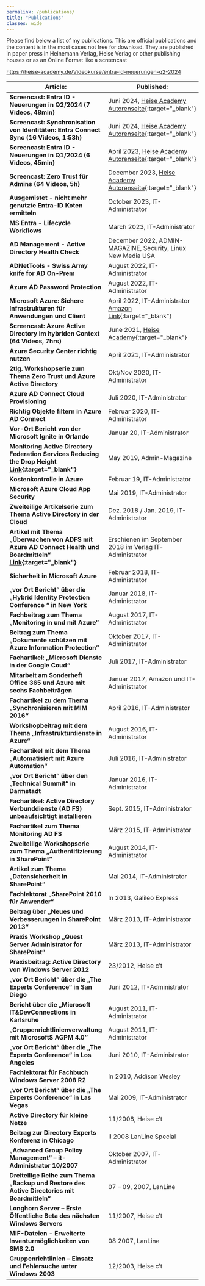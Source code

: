 ```yaml
---
permalink: /publications/
title: "Publications"
classes: wide
---
```


Please find below a list of my publications. This are official publications and the content is in the most cases not free for download. They are published in paper press in Heinemann Verlag, Heise Verlag or other publishing houses or as an Online Format like a screencast

https://heise-academy.de/Videokurse/entra-id-neuerungen-q2-2024

| Article:                                                     | Published:                                               |
| ------------------------------------------------------------ | --------------------------------------------------------- |
| **Screencast: Entra ID - Neuerungen in Q2/2024 (7 Videos, 48min)**                     | Juni 2024, [Heise Academy Autorenseite](https://heise-academy.de/Videokurse/synchronisation-von-identitaten-entra-connect-sync){:target="_blank"}                              |
| **Screencast: Synchronisation von Identitäten: Entra Connect Sync (16 Videos, 1:53h)**                     | Juni 2024, [Heise Academy Autorenseite](https://heise-academy.de/Videokurse/synchronisation-von-identitaten-entra-connect-sync){:target="_blank"}                              |
| **Screencast: Entra ID - Neuerungen in Q1/2024 (6 Videos, 45min)**                     | April 2023, [Heise Academy Autorenseite](https://heise-academy.de/experten/klaus-bierschenk){:target="_blank"}                              |
|**Screencast: Zero Trust für Admins (64 Videos, 5h)**                     | December 2023, [Heise Academy Autorenseite](https://heise-academy.de/experten/klaus-bierschenk){:target="_blank"}                              |
| **Ausgemistet - nicht mehr genutzte Entra-ID Koten ermitteln**                     | October 2023, IT-Administrator                              |
| **MS Entra - Lifecycle Workflows**                     | March 2023, IT-Administrator                              |
| **AD Management - Active Directory Health Check**                     | December 2022, ADMIN-MAGAZINE, Security, Linux New Media USA                                    |
| **ADNetTools - Swiss Army knife for AD On-Prem**                     | August 2022, IT-Administrator                                    |
| **Azure AD Password Protection**                     | August 2022, IT-Administrator                              |
| **Microsoft Azure: Sichere Infrastrukturen für Anwendungen und Client**                     | April 2022, IT-Administrator [Amazon Link](https://www.amazon.de/Microsoft-Azure-Infrastrukturen-Anwendungen-Administrator/dp/3941034324/ref=sr_1_1?__mk_de_DE=%C3%85M%C3%85%C5%BD%C3%95%C3%91&crid=LR7KO8IM458I&keywords=bierschenk+klaus&qid=1656341988&sprefix=bierschenk+klaus%2Caps%2C55&sr=8-1){:target="_blank"}                              |
| **Screencast: Azure Active Directory im hybriden Context (64 Videos, 7hrs)** | June 2021, [Heise Academy](https://heise-academy.de){:target="_blank"}
| **Azure Security Center richtig nutzen**                     | April 2021, IT-Administrator                              |
| **2tlg. Workshopserie  zum Thema Zero Trust und Azure Active Directory** | Okt/Nov 2020, IT-Administrator                            |
| **Azure AD  Connect Cloud Provisioning**                     | Juli 2020, IT-Administrator                               |
| **Richtig  Objekte filtern in Azure AD Connect**             | Februar 2020, IT-Administrator                            |
| **Vor-Ort Bericht von der Microsoft Ignite in  Orlando**     | Januar 20, IT-Administrator                               |
| **Monitoring  Active Directory Federation Services Reducing the Drop Height  [Link](https://www.admin-magazine.com/Archive/2019/50/Monitoring-Active-Directory-Federation-Services){:target="_blank"}** | May 2019, Admin-Magazine                                  |
| **Kostenkontrolle  in Azure**                                | Februar 19, IT-Administrator                              |
| **Microsoft  Azure Cloud App Security**                      | Mai 2019, IT-Administrator                                |
| **Zweiteilige Artikelserie zum Thema Active  Directory in der Cloud** | Dez. 2018 / Jan. 2019,  IT-Administrator                  |
| **Artikel mit Thema „Überwachen von ADFS mit Azure AD  Connect Health und Boardmitteln“ [Link](https://www.admin-magazin.de/Das-Heft/2018/09/Monitoring-der-Active-Directory-Federation-Services){:target="_blank"}** | Erschienen im September  2018   im Verlag IT-Administrator |
| **Sicherheit in Microsoft Azure**                            | Februar 2018, IT-Administrator                            |
| **„vor Ort Bericht“ über die „Hybrid Identity  Protection Conference “ in New York** | Januar 2018,  IT-Administrator                            |
| **Fachbeitrag zum Thema „Monitoring in und mit  Azure“**     | August 2017, IT-Administrator                             |
| **Beitrag zum Thema „Dokumente schützen mit Azure  Information Protection“** | Oktober 2017,  IT-Administrator                           |
| **Fachartikel: „Microsoft Dienste in der Google  Coud“**     | Juli 2017, IT-Administrator                               |
| **Mitarbeit am Sonderheft Office 365 und Azure mit sechs  Fachbeiträgen** | Januar 2017, Amazon und IT-Administrator                  |
| **Fachartikel zu dem Thema „Synchronisieren mit MIM  2016“** | April 2016, IT-Administrator                              |
| **Workshopbeitrag mit dem Thema  „Infrastrukturdienste in Azure“** | August 2016,  IT-Administrator                            |
| **Fachartikel mit dem Thema „Automatisiert mit  Azure Automation“** | Juli 2016, IT-Administrator                               |
| **„vor Ort Bericht“ über den „Technical Summit“ in  Darmstadt** | Januar 2016,  IT-Administrator                            |
| **Fachartikel: Active Directory Verbunddienste (AD  FS) unbeaufsichtigt installieren** | Sept. 2015, IT-Administrator                              |
| **Fachartikel zum Thema Monitoring AD FS**                   | März 2015,  IT-Administrator                              |
| **Zweiteilige Workshopserie zum Thema  „Authentifizierung in SharePoint“** | August 2014, IT-Administrator                             |
| **Artikel zum Thema „Datensicherheit in SharePoint“**        | Mai 2014,  IT-Administrator                               |
| **Fachlektorat „SharePoint 2010 für Anwender“**              | In 2013, Galileo Express                                  |
| **Beitrag über „Neues und Verbesserungen in  SharePoint 2013“** | März 2013,  IT-Administrator                              |
| **Praxis  Workshop „Quest Server Administrator for SharePoint“** | März 2013, IT-Administrator                               |
| **Praxisbeitrag:  Active Directory von Windows Server 2012** | 23/2012, Heise  c’t                                       |
| **„vor Ort Bericht“ über die „The Experts  Conference“ in San Diego** | Juni 2012, IT-Administrator                               |
| **Bericht über die „Microsoft IT&DevConnections  in Karlsruhe** | August 2011,  IT-Administrator                            |
| **„Gruppenrichtlinienverwaltung mit MicrosoftS AGPM  4.0“**  | August 2011, IT-Administrator                             |
| **„vor Ort Bericht“ über die „The Experts  Conference“ in Los Angeles** | Juni 2010,  IT-Administrator                              |
| **Fachlektorat für Fachbuch Windows Server 2008 R2**         | In 2010, Addison Wesley                                   |
| **„vor Ort Bericht“ über die „The Experts  Conference“ in Las Vegas** | Mai 2009,  IT-Administrator                               |
| **Active Directory für kleine Netze**                        | 11/2008, Heise c’t                                        |
| **Beitrag zur Directory Experts Konferenz in  Chicago**      | II 2008  LanLine Special                                  |
| **„Advanced  Group Policy Management“ – it-Administrator   10/2007** | Oktober 2007, IT-Administrator                            |
| **Dreiteilige Reihe zum Thema „Backup und Restore  des Active Directories mit Boardmitteln“** | 07 – 09, 2007,  LanLine                                   |
| **Longhorn Server – Erste Öffentliche Beta des nächsten Windows Servers** | 11/2007, Heise c’t                                        |
| **MIF-Dateien - Erweiterte Inventurmöglichkeiten  von SMS 2.0** | 08 2007, LanLine                                          |
| **Gruppenrichtlinien – Einsatz und Fehlersuche  unter Windows 2003** | 12/2003, Heise c’t                                        |

 